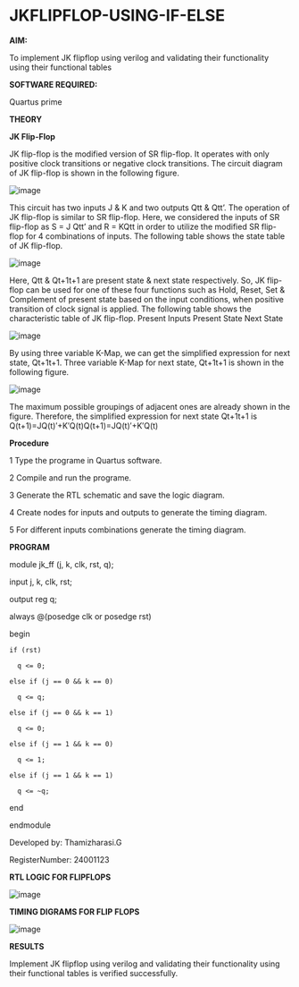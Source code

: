 # JKFLIPFLOP-USING-IF-ELSE

**AIM:** 

To implement  JK flipflop using verilog and validating their functionality using their functional tables

**SOFTWARE REQUIRED:**

Quartus prime

**THEORY**

**JK Flip-Flop**

JK flip-flop is the modified version of SR flip-flop. It operates with only positive clock transitions or negative clock transitions. The circuit diagram of JK flip-flop is shown in the following figure.

![image](https://github.com/naavaneetha/JKFLIPFLOP-USING-IF-ELSE/assets/154305477/a649c30b-232b-4558-b188-fd6c09845180)


This circuit has two inputs J & K and two outputs Qtt & Qtt’. The operation of JK flip-flop is similar to SR flip-flop. Here, we considered the inputs of SR flip-flop as S = J Qtt’ and R = KQtt in order to utilize the modified SR flip-flop for 4 combinations of inputs. The following table shows the state table of JK flip-flop.

![image](https://github.com/naavaneetha/JKFLIPFLOP-USING-IF-ELSE/assets/154305477/c4360742-e8a8-4937-b089-c46c0433f9a3)

 
Here, Qtt & Qt+1t+1 are present state & next state respectively. So, JK flip-flop can be used for one of these four functions such as Hold, Reset, Set & Complement of present state based on the input conditions, when positive transition of clock signal is applied. The following table shows the characteristic table of JK flip-flop. Present Inputs Present State Next State
 
![image](https://github.com/naavaneetha/JKFLIPFLOP-USING-IF-ELSE/assets/154305477/6c275261-a6d5-4c37-a3a7-1e88ca11c4cd)

By using three variable K-Map, we can get the simplified expression for next state, Qt+1t+1. Three variable K-Map for next state, Qt+1t+1 is shown in the following figure.
 
![image](https://github.com/naavaneetha/JKFLIPFLOP-USING-IF-ELSE/assets/154305477/5174f41b-0ce0-4329-a372-6d1943ea6673)

The maximum possible groupings of adjacent ones are already shown in the figure. Therefore, the simplified expression for next state Qt+1t+1 is Q(t+1)=JQ(t)′+K′Q(t)Q(t+1)=JQ(t)′+K′Q(t)

**Procedure**

1 Type the programe in Quartus software. 

2 Compile and run the programe. 

3 Generate the RTL schematic and save the logic diagram. 

4 Create nodes for inputs and outputs to generate the timing diagram.

5 For different inputs combinations generate the timing diagram.


**PROGRAM**



module jk_ff (j, k, clk, rst, q);

  input j, k, clk, rst;
  
  output reg q;
  
  always @(posedge clk or posedge rst) 
  
  begin
  
    if (rst)
    
      q <= 0; 
      
    else if (j == 0 && k == 0)
    
      q <= q; 
      
    else if (j == 0 && k == 1)
    
      q <= 0; 
      
    else if (j == 1 && k == 0)
    
      q <= 1; 
      
    else if (j == 1 && k == 1)
    
      q <= ~q;
      
  end
  
endmodule



Developed by: Thamizharasi.G

RegisterNumber: 24001123


**RTL LOGIC FOR FLIPFLOPS**

![image](https://github.com/user-attachments/assets/3e2e4c13-55d3-4ae7-bd35-0b8163e35063)


**TIMING DIGRAMS FOR FLIP FLOPS**

![image](https://github.com/user-attachments/assets/28117782-868b-42bc-8baf-cf28011d9843)


**RESULTS**

Implement JK flipflop using verilog and validating their functionality using their functional tables is verified successfully.


